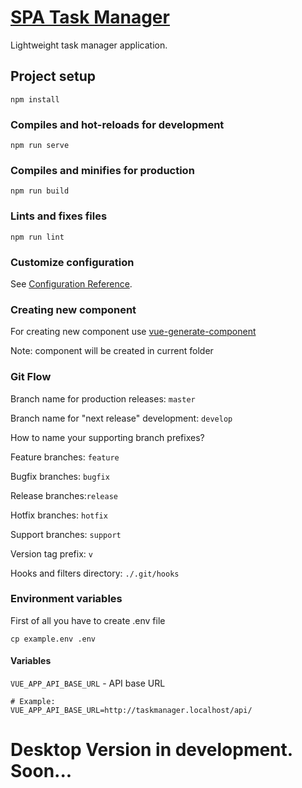 # [SPA Task Manager](http://tmgr.dev/)

Lightweight task manager application.

## Project setup

```
npm install
```

### Compiles and hot-reloads for development

```
npm run serve
```

### Compiles and minifies for production

```
npm run build
```

### Lints and fixes files

```
npm run lint
```

### Customize configuration

See [Configuration Reference](https://cli.vuejs.org/config/).

### Creating new component

For creating new component use [vue-generate-component](https://www.npmjs.com/package/vue-generate-component)

Note: component will be created in current folder

### Git Flow

Branch name for production releases: `master`

Branch name for "next release" development: `develop`

How to name your supporting branch prefixes?

Feature branches: `feature`

Bugfix branches: `bugfix`

Release branches:`release`

Hotfix branches: `hotfix`

Support branches: `support`

Version tag prefix: `v`

Hooks and filters directory: `./.git/hooks`

### Environment variables

First of all you have to create .env file

    cp example.env .env

#### Variables

`VUE_APP_API_BASE_URL` - API base URL

    # Example:
    VUE_APP_API_BASE_URL=http://taskmanager.localhost/api/

# Desktop Version in development. Soon...
